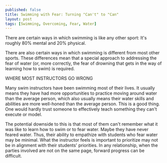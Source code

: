 ```yaml
---
published: false
title: Swimming with Fear: Turning "Can't" to "Can"
layout: post
tags: [Swimming, Overcoming, Fear, Water]
---
```

There are certain ways in which swimming is like any other sport: It's roughly 80% mental and 20% physical.

There are also certain ways in which swimming is different from most other sports.  These differences mean that a special approach to addressing the fear of water (or, more correctly, the fear of drowning that gets in the way of learning how to swim) is required.

WHERE MOST INSTRUCTORS GO WRONG

Many swim instructors have been swimming most of their lives.  It usually means they have had more opportunities to practice moving around water than the average person, which also usually means their water skills and abilities are more well-honed than the average person.  This is a good thing.  One would hardly trust someone to effectively teach something they can't execute or model.

The potential downside to this is that most of them can't remember what it was like to learn how to swim or to fear water.  Maybe they have never feared water.  Thus, their ability to empathize with students who fear water may be minimal.  What the instructor feels is important to prioritize may not be in alignment with their students' priorities.  In any relationship, when the parties involved are not on the same page, forward progress can be difficult.